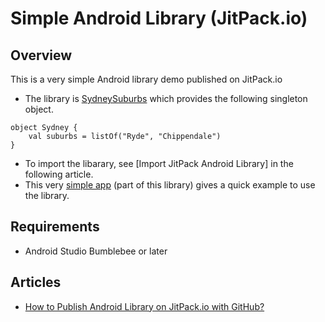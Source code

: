 # Simple Android Library (JitPack.io)

## Overview
This is a very simple Android library demo published on JitPack.io

- The library is [SydneySuburbs](https://github.com/vinchamp77/demo-simple-android-lib/tree/master/SydneySuburbs) which provides the following singleton object.
```
object Sydney {
    val suburbs = listOf("Ryde", "Chippendale")
}
```
- To import the libarary, see [Import JitPack Android Library] in the following article.
- This very [simple app](https://github.com/vinchamp77/demo-simple-android-lib/tree/master/app) (part of this library) gives a quick example to use the library.

## Requirements
- Android Studio Bumblebee or later

## Articles
- [How to Publish Android Library on JitPack.io with GitHub?](https://vtsen.hashnode.dev/how-to-publish-android-library-on-jitpackio-with-github)
